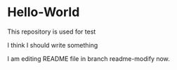 # Hello-World
This repository is used for test

I think I should write something

I am editing README file in branch readme-modify now.
